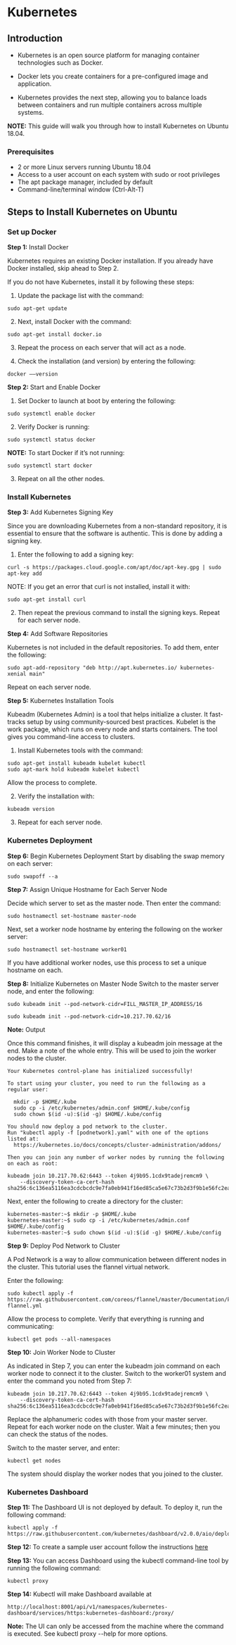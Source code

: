 # Kubernetes

## Introduction

* Kubernetes is an open source platform for managing container technologies such as Docker.

* Docker lets you create containers for a pre-configured image and application. 

* Kubernetes provides the next step, allowing you to balance loads between containers and run multiple containers across multiple systems.

**NOTE:** This guide will walk you through how to install Kubernetes on Ubuntu 18.04.

### Prerequisites
* 2 or more Linux servers running Ubuntu 18.04
* Access to a user account on each system with sudo or root privileges
* The apt package manager, included by default
* Command-line/terminal window (Ctrl-Alt-T)

## Steps to Install Kubernetes on Ubuntu

### Set up Docker

**Step 1:** Install Docker

Kubernetes requires an existing Docker installation. If you already have Docker installed, skip ahead to Step 2.

If you do not have Kubernetes, install it by following these steps:

1. Update the package list with the command:
```
sudo apt-get update
```
2. Next, install Docker with the command:
```
sudo apt-get install docker.io
```
3. Repeat the process on each server that will act as a node.

4. Check the installation (and version) by entering the following:
```
docker ––version
```

**Step 2:** Start and Enable Docker

1. Set Docker to launch at boot by entering the following:
```
sudo systemctl enable docker
```
2. Verify Docker is running:
```
sudo systemctl status docker
```
**NOTE:** To start Docker if it’s not running:
```
sudo systemctl start docker
```
3. Repeat on all the other nodes.

### Install Kubernetes

**Step 3:** Add Kubernetes Signing Key

Since you are downloading Kubernetes from a non-standard repository, it is essential to ensure that the software is authentic. This is done by adding a signing key.

1. Enter the following to add a signing key:
```
curl -s https://packages.cloud.google.com/apt/doc/apt-key.gpg | sudo apt-key add
```
NOTE: If you get an error that curl is not installed, install it with:
```
sudo apt-get install curl
```
2. Then repeat the previous command to install the signing keys. Repeat for each server node.

**Step 4:** Add Software Repositories

Kubernetes is not included in the default repositories. To add them, enter the following:
```
sudo apt-add-repository "deb http://apt.kubernetes.io/ kubernetes-xenial main"
```
Repeat on each server node.

**Step 5:** Kubernetes Installation Tools

Kubeadm (Kubernetes Admin) is a tool that helps initialize a cluster. It fast-tracks setup by using community-sourced best practices. Kubelet is the work package, which runs on every node and starts containers. The tool gives you command-line access to clusters.

1. Install Kubernetes tools with the command:
```
sudo apt-get install kubeadm kubelet kubectl
sudo apt-mark hold kubeadm kubelet kubectl
```
Allow the process to complete.

2. Verify the installation with:
```
kubeadm version
```
3. Repeat for each server node.

### Kubernetes Deployment

**Step 6:** Begin Kubernetes Deployment
Start by disabling the swap memory on each server:
```
sudo swapoff --a
```

**Step 7:** Assign Unique Hostname for Each Server Node 

Decide which server to set as the master node. Then enter the command:
```
sudo hostnamectl set-hostname master-node
```
Next, set a worker node hostname by entering the following on the worker server:
```
sudo hostnamectl set-hostname worker01
```
If you have additional worker nodes, use this process to set a unique hostname on each.

**Step 8:** Initialize Kubernetes on Master Node
Switch to the master server node, and enter the following:

`sudo kubeadm init --pod-network-cidr=FILL_MASTER_IP_ADDRESS/16`

```
sudo kubeadm init --pod-network-cidr=10.217.70.62/16
```

**Note:** Output

Once this command finishes, it will display a kubeadm join message at the end. Make a note of the whole entry. This will be used to join the worker nodes to the cluster.

```
Your Kubernetes control-plane has initialized successfully!

To start using your cluster, you need to run the following as a regular user:

  mkdir -p $HOME/.kube
  sudo cp -i /etc/kubernetes/admin.conf $HOME/.kube/config
  sudo chown $(id -u):$(id -g) $HOME/.kube/config

You should now deploy a pod network to the cluster.
Run "kubectl apply -f [podnetwork].yaml" with one of the options listed at:
  https://kubernetes.io/docs/concepts/cluster-administration/addons/

Then you can join any number of worker nodes by running the following on each as root:

kubeadm join 10.217.70.62:6443 --token 4j9b95.1cdx9tadejremcm9 \
    --discovery-token-ca-cert-hash sha256:6c136ea5116ea3cdcbcdc9e7fa0eb941f16ed85ca5e67c73b2d3f9b1e56fc2ea 
```


Next, enter the following to create a directory for the cluster:
```
kubernetes-master:~$ mkdir -p $HOME/.kube
kubernetes-master:~$ sudo cp -i /etc/kubernetes/admin.conf $HOME/.kube/config
kubernetes-master:~$ sudo chown $(id -u):$(id -g) $HOME/.kube/config
```


**Step 9:** Deploy Pod Network to Cluster

A Pod Network is a way to allow communication between different nodes in the cluster. This tutorial uses the flannel virtual network.

Enter the following:
```
sudo kubectl apply -f https://raw.githubusercontent.com/coreos/flannel/master/Documentation/kube-flannel.yml
```
Allow the process to complete.
Verify that everything is running and communicating:
```
kubectl get pods --all-namespaces
```


**Step 10:** Join Worker Node to Cluster

As indicated in Step 7, you can enter the kubeadm join command on each worker node to connect it to the cluster.
Switch to the worker01 system and enter the command you noted from Step 7:

```
kubeadm join 10.217.70.62:6443 --token 4j9b95.1cdx9tadejremcm9 \
    --discovery-token-ca-cert-hash sha256:6c136ea5116ea3cdcbcdc9e7fa0eb941f16ed85ca5e67c73b2d3f9b1e56fc2ea 
```

Replace the alphanumeric codes with those from your master server. Repeat for each worker node on the cluster. Wait a few minutes; then you can check the status of the nodes.

Switch to the master server, and enter:
```
kubectl get nodes
```
The system should display the worker nodes that you joined to the cluster.

### Kubernetes Dashboard

**Step 11:** The Dashboard UI is not deployed by default. To deploy it, run the following command:

```
kubectl apply -f https://raw.githubusercontent.com/kubernetes/dashboard/v2.0.0/aio/deploy/recommended.yaml
```

**Step 12:** To create a sample user account follow the instructions [here](https://github.com/kubernetes/dashboard/blob/master/docs/user/access-control/creating-sample-user.md#creating-sample-user)

**Step 13:** You can access Dashboard using the kubectl command-line tool by running the following command:

```
kubectl proxy
```

**Step 14:** Kubectl will make Dashboard available at 

```
http://localhost:8001/api/v1/namespaces/kubernetes-dashboard/services/https:kubernetes-dashboard:/proxy/
```

**Note:** The UI can only be accessed from the machine where the command is executed. See kubectl proxy --help for more options.

